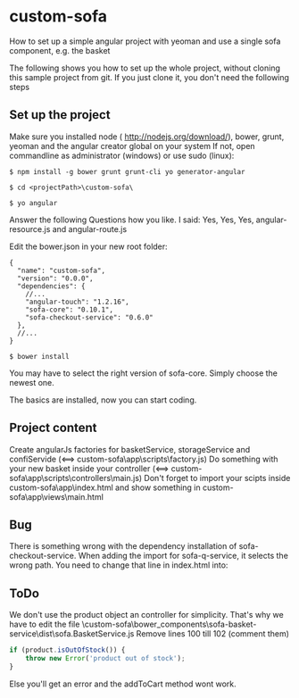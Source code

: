 # custom-sofa
How to set up a simple angular project with yeoman and use a single sofa component, e.g. the basket

The following shows you how to set up the whole project, without cloning this sample project from git.
If you just clone it, you don't need the following steps

## Set up the project
Make sure you installed node ( http://nodejs.org/download/), bower, grunt, yeoman and the angular creator global on your system
If not, open commandline as administrator (windows) or use sudo (linux):
```
$ npm install -g bower grunt grunt-cli yo generator-angular
```
```
$ cd <projectPath>\custom-sofa\
```
```
$ yo angular
```

Answer the following Questions how you like. I said: Yes, Yes, Yes, angular-resource.js and angular-route.js

Edit the bower.json in your new root folder:
```
{
  "name": "custom-sofa",
  "version": "0.0.0",
  "dependencies": {
    //...
    "angular-touch": "1.2.16",
    "sofa-core": "0.10.1",
    "sofa-checkout-service": "0.6.0"
  },
  //...
}
```
```
$ bower install
```

You may have to select the right version of sofa-core. Simply choose the newest one.

The basics are installed, now you can start coding. 

## Project content
Create angularJs factories for basketService, storageService and confiServide (<==> custom-sofa\app\scripts\factory.js)
Do something with your new basket inside your controller (<==> custom-sofa\app\scripts\controllers\main.js)
Don't forget to import your scipts inside custom-sofa\app\index.html and show something in custom-sofa\app\views\main.html


## Bug
There is something wrong with the dependency installation of sofa-checkout-service. When adding the import for sofa-q-service, it selects the wrong path. You need to change that line in index.html into:
<script src="bower_components/sofa-q-service/dist/sofa.qService.js"></script>

## ToDo
We don't use the product object an controller for simplicity. That's why we have to edit the file <projectPath>\custom-sofa\bower_components\sofa-basket-service\dist\sofa.BasketService.js 
Remove lines 100 till 102 (comment them)
```javascript
if (product.isOutOfStock()) {
	throw new Error('product out of stock');
}
```
Else you'll get an error and the addToCart method wont work.